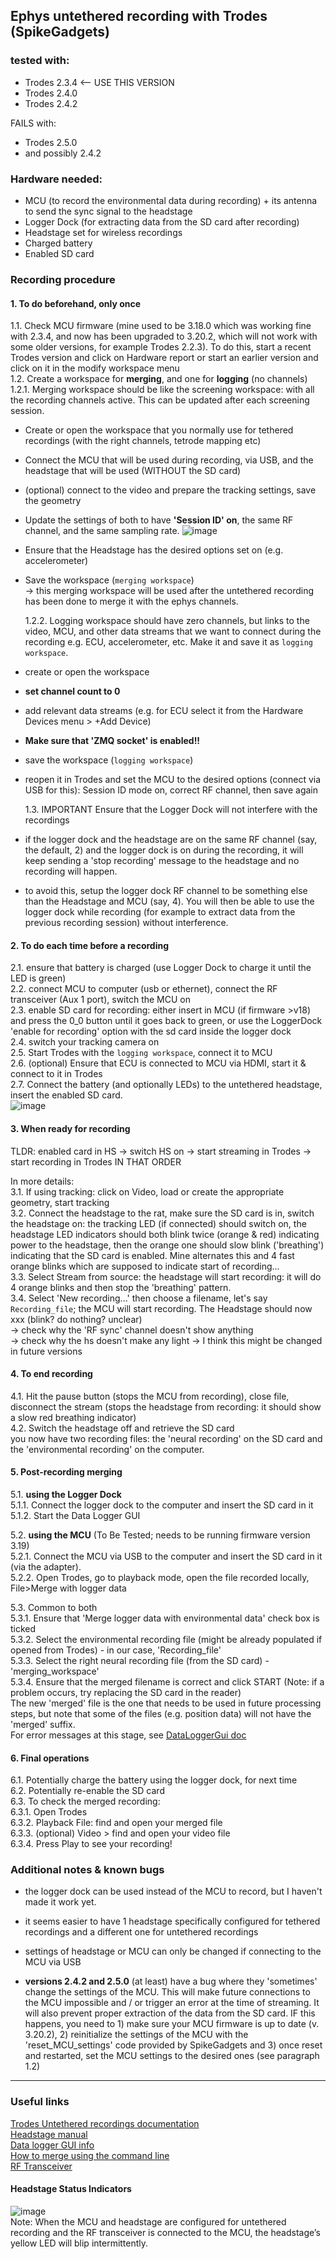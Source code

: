 ## Ephys untethered recording with Trodes (SpikeGadgets)
### tested with:
- Trodes 2.3.4 <-- USE THIS VERSION
- Trodes 2.4.0
- Trodes 2.4.2

FAILS with:
- Trodes 2.5.0
- and possibly 2.4.2

### Hardware needed:

- MCU (to record the environmental data during recording) + its antenna to send the sync signal to the headstage
- Logger Dock (for extracting data from the SD card after recording)
- Headstage set for wireless recordings
- Charged battery
- Enabled SD card

### Recording procedure

#### 1. To do beforehand, only once  
  1.1. Check MCU firmware (mine used to be 3.18.0 which was working fine with 2.3.4, and now has been upgraded to 3.20.2, which will not work with some older versions, for example Trodes 2.2.3). To do this, start a recent Trodes version and click on Hardware report or start an earlier version and click on it in the modify workspace menu  
  1.2. Create a workspace for **merging**, and one for **logging** (no channels)  
    1.2.1. Merging workspace should be like the screening workspace: with all the recording channels active. This can be updated after each screening session.  
- Create or open the workspace that you normally use for tethered recordings (with the right channels, tetrode mapping etc)
- Connect the MCU that will be used during recording, via USB, and the headstage that will be used (WITHOUT the SD card)
- (optional) connect to the video and prepare the tracking settings, save the geometry
- Update the settings of both to have **'Session ID' on**, the same RF channel, and the same sampling rate.
![image](https://github.com/vandermeerlab/mvdmlab-protocols/assets/64431932/73225c73-5c20-4235-a487-43a0db1d11f8)
  
- Ensure that the Headstage has the desired options set on (e.g. accelerometer)
- Save the workspace (`merging workspace`)  
    -> this merging workspace will be used after the untethered recording has been done to merge it with the ephys channels.

    1.2.2. Logging workspace should have zero channels, but links to the video, MCU, and other data streams that we want to connect during the recording e.g. ECU, accelerometer, etc. Make it and save it as `logging workspace`.
- create or open the workspace
- **set channel count to 0**
- add relevant data streams (e.g. for ECU select it from the Hardware Devices menu > +Add Device)  
- **Make sure that 'ZMQ socket' is enabled!!**  
- save the workspace (`logging workspace`)
- reopen it in Trodes and set the MCU to the desired options (connect via USB for this): Session ID mode on, correct RF channel, then save again

    1.3. IMPORTANT Ensure that the Logger Dock will not interfere with the recordings  
- if the logger dock and the headstage are on the same RF channel (say, the default, 2) and the logger dock is on during the recording, it will keep sending a 'stop recording' message to the headstage and no recording will happen.
- to avoid this, setup the logger dock RF channel to be something else than the Headstage and MCU (say, 4). You will then be able to use the logger dock while recording (for example to extract data from the previous recording session) without interference.

#### 2. To do each time before a recording  
  2.1. ensure that battery is charged (use Logger Dock to charge it until the LED is green)  
  2.2. connect MCU to computer (usb or ethernet), connect the RF transceiver (Aux 1 port), switch the MCU on   
  2.3. enable SD card for recording: either insert in MCU (if firmware >v18) and press the 0_0 button until it goes back to green, or use the LoggerDock 'enable for recording' option with the sd card inside the logger dock  
  2.4. switch your tracking camera on  
  2.5. Start Trodes with the `logging workspace`, connect it to MCU  
  2.6. (optional) Ensure that ECU is connected to MCU via HDMI, start it & connect to it in Trodes  
  2.7. Connect the battery (and optionally LEDs) to the untethered headstage, insert the enabled SD card.  
![image](https://github.com/vandermeerlab/mvdmlab-protocols/assets/64431932/bcc2813c-4a87-436d-8922-67ef03f5f07a)

#### 3. When ready for recording  

TLDR: enabled card in HS -> switch HS on -> start streaming in Trodes -> start recording in Trodes IN THAT ORDER

In more details:  
  3.1. If using tracking: click on Video, load or create the appropriate geometry, start tracking  
  3.2. Connect the headstage to the rat, make sure the SD card is in, switch the headstage on: the tracking LED (if connected) should switch on, the headstage LED indicators should both blink twice (orange & red) indicating power to the headstage, then the orange one should slow blink ('breathing') indicating that the SD card is enabled. Mine alternates this and 4 fast orange blinks which are supposed to indicate start of recording...  
  3.3. Select Stream from source: the headstage will start recording: it will do 4 orange blinks and then stop the 'breathing' pattern.  
  3.4. Select 'New recording...' then choose a filename, let's say `Recording_file`; the MCU will start recording. The Headstage should now xxx  (blink? do nothing? unclear)  
  -> check why the 'RF sync' channel doesn't show anything  
  -> check why the hs doesn't make any light -> I think this might be changed in future versions

#### 4. To end recording  
  4.1. Hit the pause button (stops the MCU from recording), close file, disconnect the stream (stops the headstage from recording: it should show a slow red breathing indicator)  
  4.2. Switch the headstage off and retrieve the SD card  
you now have two recording files: the 'neural recording' on the SD card and the 'environmental recording' on the computer.  

#### 5. Post-recording merging  
  5.1. **using the Logger Dock**  
    5.1.1. Connect the logger dock to the computer and insert the SD card in it  
    5.1.2. Start the Data Logger GUI  
   
  5.2. **using the MCU** (To Be Tested; needs to be running firmware version 3.19)  
    5.2.1. Connect the MCU via USB to the computer and insert the SD card in it (via the adapter).  
    5.2.2. Open Trodes, go to playback mode, open the file recorded locally, File>Merge with logger data  

  5.3. Common to both  
    5.3.1. Ensure that 'Merge logger data with environmental data' check box is ticked  
    5.3.2. Select the environmental recording file (might be already populated if opened from Trodes) - in our case, 'Recording_file'  
    5.3.3. Select the right neural recording file (from the SD card) - 'merging_workspace'  
    5.3.4. Ensure that the merged filename is correct and click START  (Note: if a problem occurs, try replacing the SD card in the reader)  
The new 'merged' file is the one that needs to be used in future processing steps, but note that some of the files (e.g. position data) will not have the 'merged' suffix.  
For error messages at this stage, see [DataLoggerGui doc](https://docs.spikegadgets.com/en/latest/basic/DataLoggerGUI.html)  

#### 6. Final operations
  6.1. Potentially charge the battery using the logger dock, for next time  
  6.2. Potentially re-enable the SD card  
  6.3. To check the merged recording:  
      6.3.1. Open Trodes  
      6.3.2. Playback File: find and open your merged file  
      6.3.3. (optional) Video > find and open your video file  
      6.3.4. Press Play to see your recording!  

### Additional notes & known bugs

- the logger dock can be used instead of the MCU to record, but I haven't made it work yet.
- it seems easier to have 1 headstage specifically configured for tethered recordings and a different one for untethered recordings
- settings of headstage or MCU can only be changed if connecting to the MCU via USB
  
- **versions 2.4.2 and 2.5.0** (at least) have a bug where they 'sometimes' change the settings of the MCU. This will make future connections to the MCU impossible and / or trigger an error at the time of streaming. It will also prevent proper extraction of the data from the SD card. IF this happens, you need to 1) make sure your MCU firmware is up to date (v. 3.20.2), 2) reinitialize the settings of the MCU with the 'reset_MCU_settings' code provided by SpikeGadgets and 3) once reset and restarted, set the MCU settings to the desired ones (see paragraph 1.2)

---

### Useful links

[Trodes Untethered recordings documentation](https://docs.spikegadgets.com/en/latest/basic/Untethered.html)  
[Headstage manual](https://spikegadgets.wpenginepowered.com/wp-content/uploads/2022/11/HH128_Headstage_Manual_Rev2c_1122.pdf)  
[Data logger GUI info](https://docs.spikegadgets.com/en/latest/basic/DataLoggerGUI.html)  
[How to merge using the command line](https://docs.spikegadgets.com/en/latest/basic/SDFunctions.html)  
[RF Transceiver](https://spikegadgets.com/products/rf-transceiver/)  

#### Headstage Status Indicators
![image](https://github.com/vandermeerlab/mvdmlab-protocols/assets/64431932/8731342c-50c1-4565-8930-9090bd8a98d4)  
Note: When the MCU and headstage are configured for untethered recording and the RF transceiver is connected to the MCU, the headstage’s yellow LED will blip intermittently. 
